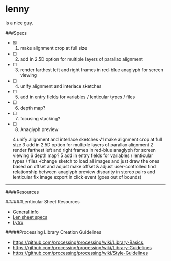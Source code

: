 # lenny
Is a nice guy.

###Specs
- [x] 1. make alignment crop at full size
- [ ] 2. add in 2.5D option for multiple layers of parallax alignment
- [ ] 3. render farthest left and right frames in red-blue anaglyph for screen viewing
- [ ] 4. unify alignment and interlace sketches
- [ ] 5. add in entry fields for variables / lenticular types / files
- [ ] 6. depth map?
- [ ] 7. focusing stacking? 
- [ ] 8. Anaglyph preview 



	4 unify alignment and interlace sketches
	√1 make alignment crop at full size
	3 add in 2.5D option for multiple layers of parallax alignment
	2 render farthest left and right frames in red-blue anaglyph for screen viewing
	6 depth map?
	5 add in entry fields for variables / lenticular types / files
	√change sketch to load all images and just draw the ones based on offset and adjust
		make offset & adjust user-controlled
	find relationship between anaglyph preview disparity in stereo pairs and lenticular 
	fix image export in click event (goes out of bounds)

----------------------------------
####Resources

######Lenticular Sheet Resources
- [General info](http://www.one-tab.com/page/1Xm3DBl4SN2PHeaaAOjRnw)
- [Len sheet specs](http://www.one-tab.com/page/sldBKfy1QDGa_PdadiJqeA)
- [Lytro](http://www.one-tab.com/page/CCX5QNkhTqSqoiN3zqPRpA)

#####Processing Library Creation Guidelines
- https://github.com/processing/processing/wiki/Library-Basics
- https://github.com/processing/processing/wiki/Library-Guidelines
- https://github.com/processing/processing/wiki/Style-Guidelines